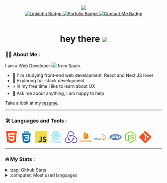 <div id="header" align="center">
  <img src="https://media.giphy.com/media/jM4NGpvx6jZmW93hcZ/giphy.gif" width="200"/>
  <div id="badges">
  <a href="https://linkedin.com/in/enriquegarciagascon">
    <img src="https://img.shields.io/badge/LinkedIn-blue?style=for-the-badge&logo=linkedin&logoColor=white"       alt="LinkedIn Badge"/>
  </a>
    <a href="https://enriquegarcia.dev">
    <img src="https://img.shields.io/badge/enriquegarcia.dev-12e6b1?style=for-the-badge&logoColor=white" alt="Porfolio Badge"/>
  </a>
  <a href="mailto:enriquegarciagasc@gmail.com">
    <img src="https://img.shields.io/badge/contact me-red?style=for-the-badge&logo=gmail&logoColor=white" alt="Contact Me Badge"/>
  </a>
</div>
  <img src="https://komarev.com/ghpvc/?username=riskezwn&style=flat-square&color=blue" alt=""/>
  <h1>
  hey there
  <img src="https://media.giphy.com/media/hvRJCLFzcasrR4ia7z/giphy.gif" width="30px"/>
</h1>
</div>


### :man_technologist: About Me :
I am a Web Developer <img src="https://media.giphy.com/media/WUlplcMpOCEmTGBtBW/giphy.gif" width="30"> from Spain.

- :telescope: I' m studying front-end web development, React and Next.JS lover
- :seedling: Exploring full-stack development
- :zap: In my free time I like to learn about UX
- :speech_balloon: Ask me about anything, I am happy to help

Take a look at my [resume](https://www.getmanfred.com/profile/enriquegarciagascon).

---

### :hammer_and_wrench: Languages and Tools :

<div>
  <img src="https://github.com/devicons/devicon/blob/master/icons/html5/html5-original.svg" title="HTML5" alt="HTML" width="40" height="40"/>&nbsp;
  <img src="https://github.com/devicons/devicon/blob/master/icons/css3/css3-plain-wordmark.svg"  title="CSS3" alt="CSS" width="40" height="40"/>&nbsp;
  <img src="https://github.com/devicons/devicon/blob/master/icons/javascript/javascript-original.svg" title="JavaScript" alt="JavaScript" width="40" height="40"/>&nbsp;
  <img src="https://github.com/devicons/devicon/blob/master/icons/react/react-original-wordmark.svg" title="React" alt="React" width="40" height="40"/>&nbsp;
  <img src="https://github.com/devicons/devicon/blob/master/icons/redux/redux-original.svg" title="Redux" alt="Redux " width="40" height="40"/>&nbsp;
  <img src="https://github.com/devicons/devicon/blob/master/icons/firebase/firebase-plain-wordmark.svg" title="Firebase" alt="Firebase" width="40" height="40"/>&nbsp;
  <img src="https://github.com/devicons/devicon/blob/master/icons/mysql/mysql-original-wordmark.svg" title="MySQL"  alt="MySQL" width="40" height="40"/>&nbsp;
  <img src="https://github.com/devicons/devicon/blob/master/icons/php/php-plain.svg" title="PHP"  alt="PHP" width="40" height="40"/>&nbsp;
  <img src="https://github.com/devicons/devicon/blob/master/icons/nodejs/nodejs-plain.svg" title="NodeJS" alt="NodeJS" width="40" height="40"/>&nbsp;
  <img src="https://github.com/devicons/devicon/blob/master/icons/git/git-plain.svg" title="Git" **alt="Git" width="40" height="40"/>
</div>

---

### :fire: My Stats :

<details>
<summary>:zap: Github Stats</summary>
<br>
  
![Enrique GitHub stats](https://github-readme-stats.vercel.app/api?username=riskezwn&theme=vision-friendly-dark&show_icons=true)
  
</details>

<details>
<summary>:computer: Most used languages</summary>
<br>
  
[![Top Langs](https://github-readme-stats.vercel.app/api/top-langs/?username=riskezwn&layout=compact&theme=vision-friendly-dark)](https://github.com/anuraghazra/github-readme-stats)
  
</details>





